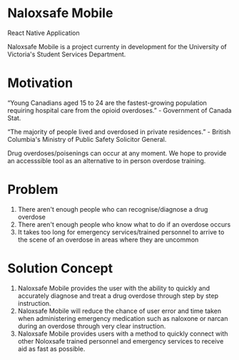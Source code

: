 # Naloxsafe Mobile
React Native Application

Naloxsafe Mobile is a project currenty in development for the University of Victoria's Student Services Department.

# Motivation
“Young Canadians aged 15 to 24 are the fastest-growing population requiring hospital care from the opioid overdoses.” - Government of Canada Stat. 

“The majority of people lived and overdosed in private residences.” - British Columbia's Ministry of Public Safety Solicitor General. 

Drug overdoses/poisenings can occur at any moment. We hope to provide an accesssible tool as an alternative to in person overdose training.

# Problem 
1. There aren't enough people who can recognise/diagnose a drug overdose
2. There aren't enough people who know what to do if an overdose occurs 
3. It takes too long for emergency services/trained personnel to arrive to the scene of an overdose in areas where they are uncommon

# Solution Concept
1. Naloxsafe Mobile provides the user with the ability to quickly and accurately diagnose and treat a drug overdose through step by step instruction.
2. Naloxsafe Mobile will reduce the chance of user error and time taken when administering emergency medication such as naloxone or narcan during an overdose through very clear instruction. 
3. Naloxsafe Mobile provides users with a method to quickly connect with other Noloxsafe trained personnel and emergency services to receive aid as fast as possible.

